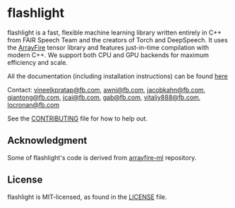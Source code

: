 # flashlight

flashlight is a fast, flexible machine learning library written entirely in C++
from FAIR Speech Team and the creators of Torch and DeepSpeech. It uses the
[ArrayFire](https://github.com/arrayfire/arrayfire) tensor library and features
just-in-time compilation with modern C++.  We support both CPU and GPU backends
for maximum efficiency and scale.  

All the documentation (including installation instructions) can be found
[here](https://fl.readthedocs.io/en/latest/)

Contact: vineelkpratap@fb.com, awni@fb.com, jacobkahn@fb.com,
  qiantong@fb.com, jcai@fb.com,  gab@fb.com, vitaliy888@fb.com, locronan@fb.com

See the [CONTRIBUTING](CONTRIBUTING.md) file for how to help out.

## Acknowledgment
Some of flashlight's code is derived from [arrayfire-ml](https://github.com/arrayfire/arrayfire-ml/) repository.

## License
flashlight is MIT-licensed, as found in the [LICENSE](LICENSE) file.
